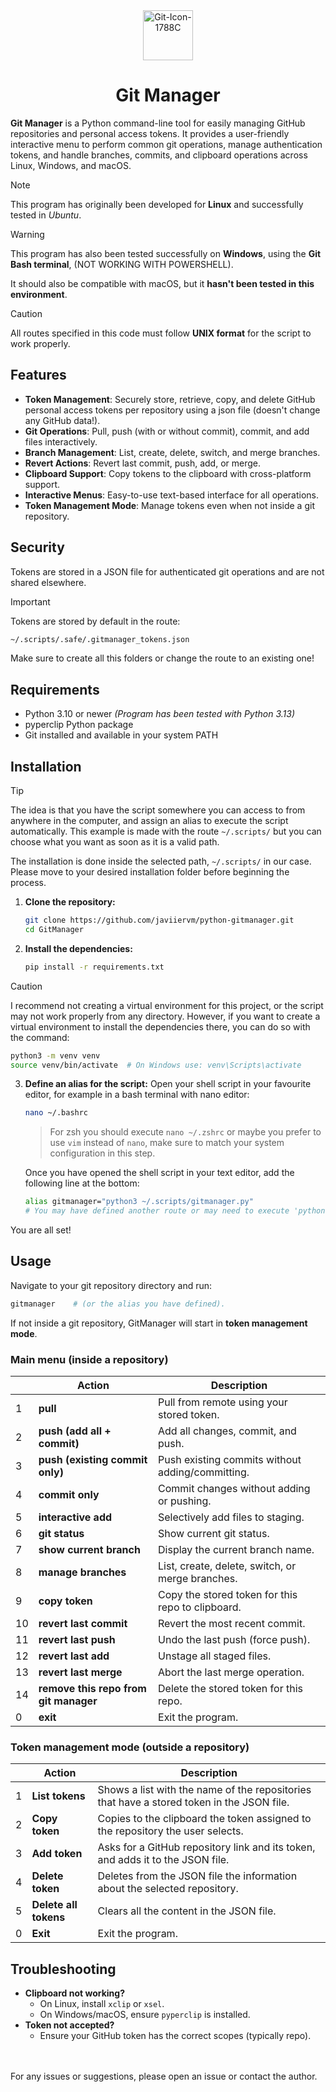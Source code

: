 <div align="center">
  <img width="80" height="80" alt="Git-Icon-1788C" src="https://github.com/user-attachments/assets/a0385a6f-6304-40c2-af95-3c76da4b5cee" />
  <h1 align="center">Git Manager</h1>
</div>

**Git Manager** is a Python command-line tool for easily managing GitHub repositories and personal access tokens. It provides a user-friendly interactive menu to perform common git operations, manage authentication tokens, and handle branches, commits, and clipboard operations across Linux, Windows, and macOS.
> [!NOTE]
> This program has originally been developed for **Linux** and successfully tested in *Ubuntu*.

> [!WARNING]
> This program has also been tested successfully on **Windows**, using the **Git Bash terminal**, (NOT WORKING WITH POWERSHELL).
>
> It should also be compatible with macOS, but it **hasn't been tested in this environment**.

> [!CAUTION]
> All routes specified in this code must follow **UNIX format** for the script to work properly.

## Features
* **Token Management**: Securely store, retrieve, copy, and delete GitHub personal access tokens per repository using a json file (doesn't change any GitHub data!).
* **Git Operations**: Pull, push (with or without commit), commit, and add files interactively.
* **Branch Management**: List, create, delete, switch, and merge branches.
* **Revert Actions**: Revert last commit, push, add, or merge.
* **Clipboard Support**: Copy tokens to the clipboard with cross-platform support.
* **Interactive Menus**: Easy-to-use text-based interface for all operations.
* **Token Management Mode**: Manage tokens even when not inside a git repository.

## Security
Tokens are stored in a JSON file for authenticated git operations and are not shared elsewhere.

> [!IMPORTANT]
> Tokens are stored by default in the route:
> ```bash
> ~/.scripts/.safe/.gitmanager_tokens.json
> ```
> Make sure to create all this folders or change the route to an existing one!

## Requirements
* Python 3.10 or newer *(Program has been tested with Python 3.13)*
* pyperclip Python package
* Git installed and available in your system PATH

## Installation
> [!TIP]
> The idea is that you have the script somewhere you can access to from anywhere in the computer, and assign an alias to execute the script automatically. This example is made with the route `~/.scripts/` but you can choose what you want as soon as it is a valid path.

The installation is done inside the selected path, `~/.scripts/` in our case. Please move to your desired installation folder before beginning the process.

1. **Clone the repository:**
   ```bash
   git clone https://github.com/javiiervm/python-gitmanager.git
   cd GitManager
   ```

2. **Install the dependencies:**
   ```bash
   pip install -r requirements.txt
   ```

 > [!CAUTION]
 > I recommend not creating a virtual environment for this project, or the script may not work properly from any directory. However, if you want to create a virtual environment to install the dependencies there, you can do so with the command:
 >
 > ```bash
 > python3 -m venv venv
 > source venv/bin/activate  # On Windows use: venv\Scripts\activate
 > ```

3. **Define an alias for the script:**
   Open your shell script in your favourite editor, for example in a bash terminal with nano editor:
   ```bash
   nano ~/.bashrc
   ```
   > For zsh you should execute `nano ~/.zshrc` or maybe you prefer to use `vim` instead of `nano`, make sure to match your system configuration in this step.
   
   Once you have opened the shell script in your text editor, add the following line at the bottom:
   ```bash
   alias gitmanager="python3 ~/.scripts/gitmanager.py"
   # You may have defined another route or may need to execute 'python' instead of 'python3', depending on your installation and OS
   ```

You are all set!

## Usage
Navigate to your git repository directory and run:
```bash
gitmanager    # (or the alias you have defined).
```
If not inside a git repository, GitManager will start in **token management mode**.

### Main menu (inside a repository)
|  | Action                            | Description                                                        |
|-----|-----------------------------------|--------------------------------------------------------------------|
| 1   | **pull**                          | Pull from remote using your stored token.                          |
| 2   | **push (add all + commit)**       | Add all changes, commit, and push.                                 |
| 3   | **push (existing commit only)**   | Push existing commits without adding/committing.                   |
| 4   | **commit only**                   | Commit changes without adding or pushing.                          |
| 5   | **interactive add**               | Selectively add files to staging.                                  |
| 6   | **git status**                    | Show current git status.                                           |
| 7   | **show current branch**           | Display the current branch name.                                   |
| 8   | **manage branches**               | List, create, delete, switch, or merge branches.                   |
| 9   | **copy token**                    | Copy the stored token for this repo to clipboard.                  |
| 10  | **revert last commit**            | Revert the most recent commit.                                     |
| 11  | **revert last push**              | Undo the last push (force push).                                   |
| 12  | **revert last add**               | Unstage all staged files.                                          |
| 13  | **revert last merge**             | Abort the last merge operation.                                    |
| 14  | **remove this repo from git manager** | Delete the stored token for this repo.                        |
| 0   | **exit**                          | Exit the program.                                                  |

### Token management mode (outside a repository)
|  | Action                            | Description                                                        |
|-----|-----------------------------------|--------------------------------------------------------------------|
| 1   | **List tokens**                          | Shows a list with the name of the repositories that have a stored token in the JSON file.                        |
| 2   | **Copy token**       | Copies to the clipboard the token assigned to the repository the user selects.                               |
| 3   | **Add token**   | Asks for a GitHub repository link and its token, and adds it to the JSON file.                 |
| 4   | **Delete token**                   | Deletes from the JSON file the information about the selected repository.                        |
| 5   | **Delete all tokens**               | Clears all the content in the JSON file.                               
| 0   | **Exit**                          | Exit the program.                                                  |

## Troubleshooting
* **Clipboard not working?**
  * On Linux, install `xclip` or `xsel`.
  * On Windows/macOS, ensure `pyperclip` is installed.
* **Token not accepted?**
  * Ensure your GitHub token has the correct scopes (typically repo).

<br /><br />
For any issues or suggestions, please open an issue or contact the author.
